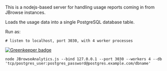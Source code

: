This is a nodejs-based server for handling usage reports coming in
from JBrowse instances.

Loads the usage data into a single PostgreSQL database table.

Run as:

    # listen to localhost, port 3030, with 4 worker processes

[![Greenkeeper badge](https://badges.greenkeeper.io/GMOD/jbrowse_analytics.svg)](https://greenkeeper.io/)

    node JBrowseAnalytics.js --bind 127.0.0.1 --port 3030 --workers 4 --db 'tcp/postgres_user:postgres_password@postgres.example.com/dbname'

